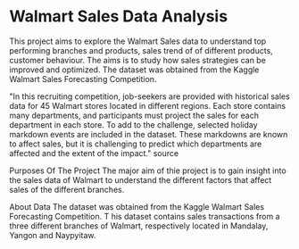 # Walmart Sales Data Analysis
This project aims to explore the Walmart Sales data to understand top performing branches and products, sales trend of of different products, customer behaviour. 
The aims is to study how sales strategies can be improved and optimized. 
The dataset was obtained from the Kaggle Walmart Sales Forecasting Competition.

"In this recruiting competition, job-seekers are provided with historical sales data for 45 Walmart stores located in different regions. Each store contains many departments, and participants must project the sales for each department in each store. To add to the challenge, selected holiday markdown events are included in the dataset. These markdowns are known to affect sales, but it is challenging to predict which departments are affected and the extent of the impact." source

Purposes Of The Project
The major aim of thie project is to gain insight into the sales data of Walmart to understand the different factors that affect sales of the different branches.

About Data
The dataset was obtained from the Kaggle Walmart Sales Forecasting Competition. T
his dataset contains sales transactions from a three different branches of Walmart, respectively located in Mandalay, Yangon and Naypyitaw. 

